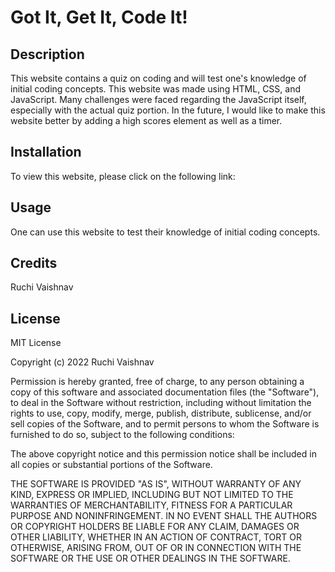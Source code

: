 # Got It, Get It, Code It!

## Description

This website contains a quiz on coding and will test one's knowledge of initial coding concepts.  This website was made using HTML, CSS, and JavaScript.  Many challenges were faced regarding the JavaScript itself, especially with the actual quiz portion.  In the future, I would like to make this website better by adding a high scores element as well as a timer.

## Installation

To view this website, please click on the following link: 

## Usage

One can use this website to test their knowledge of initial coding concepts.

## Credits

Ruchi Vaishnav

## License

MIT License

Copyright (c) 2022 Ruchi Vaishnav

Permission is hereby granted, free of charge, to any person obtaining a copy of this software and associated documentation files (the "Software"), to deal in the Software without restriction, including without limitation the rights to use, copy, modify, merge, publish, distribute, sublicense, and/or sell copies of the Software, and to permit persons to whom the Software is furnished to do so, subject to the following conditions:

The above copyright notice and this permission notice shall be included in all copies or substantial portions of the Software.

THE SOFTWARE IS PROVIDED "AS IS", WITHOUT WARRANTY OF ANY KIND, EXPRESS OR IMPLIED, INCLUDING BUT NOT LIMITED TO THE WARRANTIES OF MERCHANTABILITY, FITNESS FOR A PARTICULAR PURPOSE AND NONINFRINGEMENT. IN NO EVENT SHALL THE AUTHORS OR COPYRIGHT HOLDERS BE LIABLE FOR ANY CLAIM, DAMAGES OR OTHER LIABILITY, WHETHER IN AN ACTION OF CONTRACT, TORT OR OTHERWISE, ARISING FROM, OUT OF OR IN CONNECTION WITH THE SOFTWARE OR THE USE OR OTHER DEALINGS IN THE SOFTWARE.